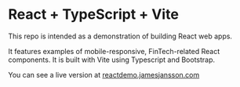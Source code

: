 # React + TypeScript + Vite

This repo is intended as a demonstration of building React web apps.

It features examples of mobile-responsive, FinTech-related React components. It is built with Vite using Typescript and Bootstrap.

You can see a live version at [reactdemo.jamesjansson.com](https://reactdemo.jamesjansson.com/)
